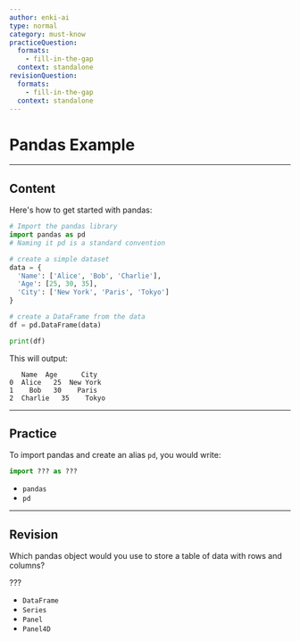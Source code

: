 ```yaml
---
author: enki-ai
type: normal
category: must-know
practiceQuestion:
  formats:
    - fill-in-the-gap
  context: standalone
revisionQuestion:
  formats:
    - fill-in-the-gap
  context: standalone
---
```


# Pandas Example

---

## Content

Here's how to get started with pandas:

```python
# Import the pandas library
import pandas as pd 
# Naming it pd is a standard convention

# create a simple dataset
data = {
  'Name': ['Alice', 'Bob', 'Charlie'],
  'Age': [25, 30, 35],
  'City': ['New York', 'Paris', 'Tokyo']
}

# create a DataFrame from the data
df = pd.DataFrame(data)

print(df)
```

This will output:

```
   Name  Age      City
0  Alice   25  New York
1    Bob   30    Paris
2  Charlie   35    Tokyo
```

---

## Practice

To import pandas and create an alias `pd`, you would write:

```python
import ??? as ???
```

- `pandas`
- `pd`

---

## Revision

Which pandas object would you use to store a table of data with rows and columns?

???

- `DataFrame`
- `Series`
- `Panel`
- `Panel4D`
